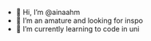 - 👋 Hi, I’m @ainaahm
- 👀 I’m an amature and looking for inspo
- 🌱 I’m currently learning to code in uni

<!---
ainaahm/ainaahm is a ✨ special ✨ repository because its `README.md` (this file) appears on your GitHub profile.
You can click the Preview link to take a look at your changes.
--->
